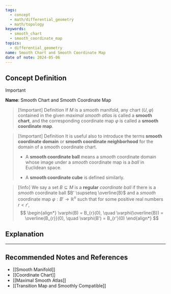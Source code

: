 ```yaml
---
tags:
  - concept
  - math/differential_geometry
  - math/topology
keywords:
  - smooth_chart
  - smooth_coordinate_map
topics:
  - differential_geometry
name: Smooth Chart and Smooth Coordinate Map
date of note: 2024-05-06
---
```


## Concept Definition

>[!important]
>**Name**: Smooth Chart and Smooth Coordinate Map

>[!important] Definition
>If $M$ is a smooth manifold, any chart $(U, \varphi)$ contained in the given *maximal smooth atlas* is called a **smooth chart**, and the corresponding coordinate map $\varphi$ is called a **smooth coordinate map**. 

>[!important] Definition
>It is useful also to introduce the terms **smooth coordinate domain** or **smooth coordinate neighborhood** for the domain of a smooth coordinate chart. 
>
>- A **smooth coordinate ball** means a *smooth* coordinate domain whose image under a *smooth* coordinate map is a *ball* in Euclidean space. 
>
>- A **smooth coordinate cube** is defined similarly.

>[!info]
>We say a set $B \subseteq M$ is a **regular** *coordinate ball* if there is a *smooth* coordinate ball $B' \supseteq \overline{B}$ and a *smooth* coordinate map $\varphi: B' \rightarrow \mathbb{R}^n$ such that for some positive real numbers $r < r'$,
> $$
> \begin{align*}
> \varphi(B) = B_{r}(0), \quad \varphi(\overline{B}) = \overline{B_{r}}(0), \quad \varphi(B') = B_{r'}(0)
> \end{align*}
> $$

## Explanation





-----------
##  Recommended Notes and References

- [[Smooth Manifold]]
- [[Coordinate Chart]]
- [[Maximal Smooth Atlas]]
- [[Transition Map and Smoothly Compatible]]